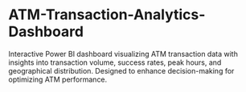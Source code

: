 # ATM-Transaction-Analytics-Dashboard
Interactive Power BI dashboard visualizing ATM transaction data with insights into transaction volume, success rates, peak hours, and geographical distribution. Designed to enhance decision-making for optimizing ATM performance.
